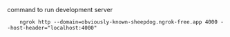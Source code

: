 

command to run development server

        ngrok http --domain=obviously-known-sheepdog.ngrok-free.app 4000 --host-header="localhost:4000" 